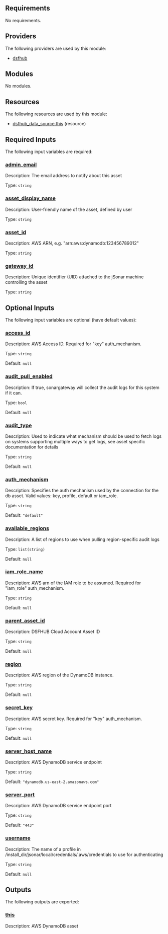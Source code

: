 <!-- BEGIN_TF_DOCS -->
## Requirements

No requirements.

## Providers

The following providers are used by this module:

- <a name="provider_dsfhub"></a> [dsfhub](#provider\_dsfhub)

## Modules

No modules.

## Resources

The following resources are used by this module:

- [dsfhub_data_source.this](https://registry.terraform.io/providers/imperva/dsfhub/latest/docs/resources/data_source) (resource)

## Required Inputs

The following input variables are required:

### <a name="input_admin_email"></a> [admin\_email](#input\_admin\_email)

Description: The email address to notify about this asset

Type: `string`

### <a name="input_asset_display_name"></a> [asset\_display\_name](#input\_asset\_display\_name)

Description: User-friendly name of the asset, defined by user

Type: `string`

### <a name="input_asset_id"></a> [asset\_id](#input\_asset\_id)

Description: AWS ARN, e.g. "arn:aws:dynamodb:123456789012"

Type: `string`

### <a name="input_gateway_id"></a> [gateway\_id](#input\_gateway\_id)

Description: Unique identifier (UID) attached to the jSonar machine controlling the asset

Type: `string`

## Optional Inputs

The following input variables are optional (have default values):

### <a name="input_access_id"></a> [access\_id](#input\_access\_id)

Description: AWS Access ID. Required for "key" auth\_mechanism.

Type: `string`

Default: `null`

### <a name="input_audit_pull_enabled"></a> [audit\_pull\_enabled](#input\_audit\_pull\_enabled)

Description: If true, sonargateway will collect the audit logs for this system if it can.

Type: `bool`

Default: `null`

### <a name="input_audit_type"></a> [audit\_type](#input\_audit\_type)

Description: Used to indicate what mechanism should be used to fetch logs on systems supporting multiple ways to get logs, see asset specific documentation for details

Type: `string`

Default: `null`

### <a name="input_auth_mechanism"></a> [auth\_mechanism](#input\_auth\_mechanism)

Description: Specifies the auth mechanism used by the connection for the db asset. Valid values: key, profile, default or iam\_role.

Type: `string`

Default: `"default"`

### <a name="input_available_regions"></a> [available\_regions](#input\_available\_regions)

Description: A list of regions to use when pulling region-specific audit logs

Type: `list(string)`

Default: `null`

### <a name="input_iam_role_name"></a> [iam\_role\_name](#input\_iam\_role\_name)

Description: AWS arn of the IAM role to be assumed. Required for "iam\_role" auth\_mechanism.

Type: `string`

Default: `null`

### <a name="input_parent_asset_id"></a> [parent\_asset\_id](#input\_parent\_asset\_id)

Description: DSFHUB Cloud Account Asset ID

Type: `string`

Default: `null`

### <a name="input_region"></a> [region](#input\_region)

Description: AWS region of the DynamoDB instance.

Type: `string`

Default: `null`

### <a name="input_secret_key"></a> [secret\_key](#input\_secret\_key)

Description: AWS secret key. Required for "key" auth\_mechanism.

Type: `string`

Default: `null`

### <a name="input_server_host_name"></a> [server\_host\_name](#input\_server\_host\_name)

Description: AWS DynamoDB service endpoint

Type: `string`

Default: `"dynamodb.us-east-2.amazonaws.com"`

### <a name="input_server_port"></a> [server\_port](#input\_server\_port)

Description: AWS DynamoDB service endpoint port

Type: `string`

Default: `"443"`

### <a name="input_username"></a> [username](#input\_username)

Description: The name of a profile in /install\_dir/jsonar/local/credentials/.aws/credentials to use for authenticating

Type: `string`

Default: `null`

## Outputs

The following outputs are exported:

### <a name="output_this"></a> [this](#output\_this)

Description: AWS DynamoDB asset
<!-- END_TF_DOCS -->